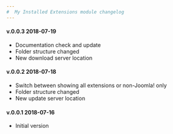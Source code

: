 ```yaml
---
#  My Installed Extensions module changelog
---
```

<h4>v.0.0.3 2018-07-19</h4>
<ul>
<li>Documentation check and update</li>
<li>Folder structure changed</li>
<li>New download server location</li>
</ul>

<h4>v.0.0.2 2018-07-18</h4>
<ul>
<li>Switch between showing all extensions or non-Joomla! only</li>
<li>Folder structure changed</li>
<li>New update server location</li>
</ul>

<h4>v.0.0.1 2018-07-16</h4>
<ul>
<li>Initial version</li>
</ul>
